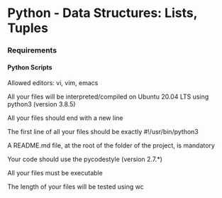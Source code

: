 <h1>Python - Data Structures: Lists, Tuples</h1>
<h3>Requirements</h3>
<h4>Python Scripts</h4>
<p>Allowed editors: vi, vim, emacs</p>
<p>All your files will be interpreted/compiled on Ubuntu 20.04 LTS using python3 (version 3.8.5)</p>
<p>All your files should end with a new line</p>
<p>The first line of all your files should be exactly #!/usr/bin/python3</p>
<p>A README.md file, at the root of the folder of the project, is mandatory</p>
<p>Your code should use the pycodestyle (version 2.7.*)</p>
<p>All your files must be executable</p>
<p>The length of your files will be tested using wc</p>